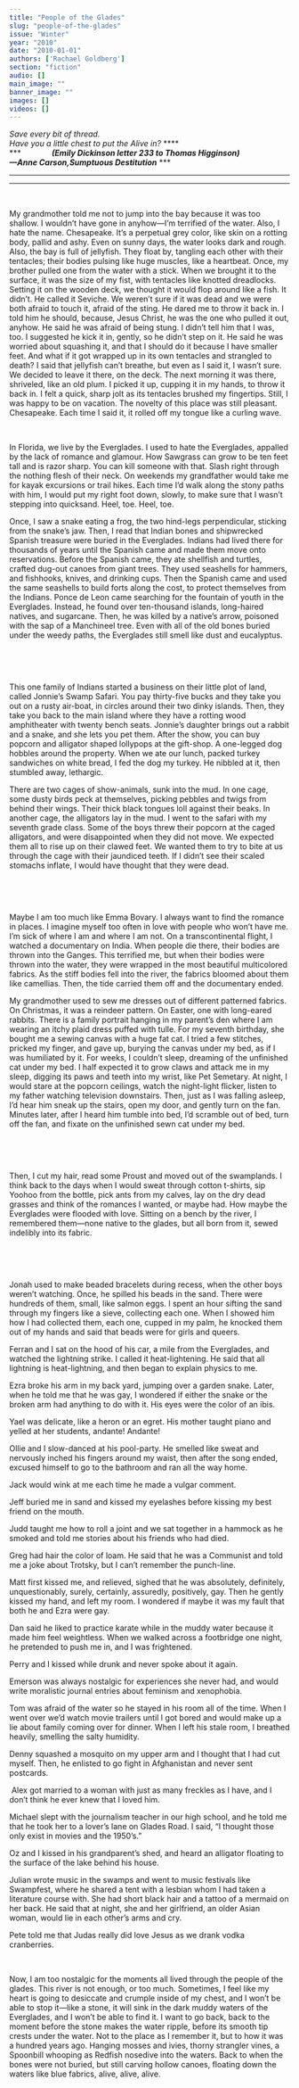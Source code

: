 ```yaml
---
title: "People of the Glades"
slug: "people-of-the-glades"
issue: "Winter"
year: "2010"
date: "2010-01-01"
authors: ['Rachael Goldberg']
section: "fiction"
audio: []
main_image: ""
banner_image: ""
images: []
videos: []
---
```

*Save every bit of thread.*  
 *Have you a little chest to put the Alive in?* ****  
***              ***(Emily Dickinson letter 233 to Thomas Higginson)   
—Anne Carson,*Sumptuous Destitution**** ***

**** ****

**** ****

 

My grandmother told me not to jump into the bay because it was too shallow. I wouldn’t have gone in anyhow—I’m terrified of the water. Also, I hate the name. Chesapeake. It’s a perpetual grey color, like skin on a rotting body, pallid and ashy. Even on sunny days, the water looks dark and rough. Also, the bay is full of jellyfish. They float by, tangling each other with their tentacles; their bodies pulsing like huge muscles, like a heartbeat. Once, my brother pulled one from the water with a stick. When we brought it to the surface, it was the size of my fist, with tentacles like knotted dreadlocks. Setting it on the wooden deck, we thought it would flop around like a fish. It didn’t. He called it Seviche. We weren’t sure if it was dead and we were both afraid to touch it, afraid of the sting. He dared me to throw it back in. I told him he should, because, Jesus Christ, he was the one who pulled it out, anyhow. He said he was afraid of being stung. I didn’t tell him that I was, too. I suggested he kick it in, gently, so he didn’t step on it. He said he was worried about squashing it, and that I should do it because I have smaller feet. And what if it got wrapped up in its own tentacles and strangled to death? I said that jellyfish can’t breathe, but even as I said it, I wasn’t sure. We decided to leave it there, on the deck. The next morning it was there, shriveled, like an old plum. I picked it up, cupping it in my hands, to throw it back in. I felt a quick, sharp jolt as its tentacles brushed my fingertips. Still, I was happy to be on vacation. The novelty of this place was still pleasant. Chesapeake. Each time I said it, it rolled off my tongue like a curling wave.

 

In Florida, we live by the Everglades. I used to hate the Everglades, appalled by the lack of romance and glamour. How Sawgrass can grow to be ten feet tall and is razor sharp. You can kill someone with that. Slash right through the nothing flesh of their neck. On weekends my grandfather would take me for kayak excursions or trail hikes. Each time I’d walk along the stony paths with him, I would put my right foot down, slowly, to make sure that I wasn’t stepping into quicksand. Heel, toe. Heel, toe.

Once, I saw a snake eating a frog, the two hind-legs perpendicular, sticking from the snake’s jaw. Then, I read that Indian bones and shipwrecked Spanish treasure were buried in the Everglades. Indians had lived there for thousands of years until the Spanish came and made them move onto reservations. Before the Spanish came, they ate shellfish and turtles, crafted dug-out canoes from giant trees. They used seashells for hammers, and fishhooks, knives, and drinking cups. Then the Spanish came and used the same seashells to build forts along the cost, to protect themselves from the Indians. Ponce de Leon came searching for the fountain of youth in the Everglades. Instead, he found over ten-thousand islands, long-haired natives, and sugarcane. Then, he was killed by a native’s arrow, poisoned with the sap of a Manchineel tree. Even with all of the old bones buried under the weedy paths, the Everglades still smell like dust and eucalyptus.

 

 

This one family of Indians started a business on their little plot of land, called Jonnie’s Swamp Safari. You pay thirty-five bucks and they take you out on a rusty air-boat, in circles around their two dinky islands. Then, they take you back to the main island where they have a rotting wood amphitheater with twenty bench seats. Jonnie’s daughter brings out a rabbit and a snake, and she lets you pet them. After the show, you can buy popcorn and alligator shaped lollypops at the gift-shop. A one-legged dog hobbles around the property. When we ate our lunch, packed turkey sandwiches on white bread, I fed the dog my turkey. He nibbled at it, then stumbled away, lethargic.

There are two cages of show-animals, sunk into the mud. In one cage, some dusty birds peck at themselves, picking pebbles and twigs from behind their wings. Their thick black tongues loll against their beaks. In another cage, the alligators lay in the mud. I went to the safari with my seventh grade class. Some of the boys threw their popcorn at the caged alligators, and were disappointed when they did not move. We expected them all to rise up on their clawed feet. We wanted them to try to bite at us through the cage with their jaundiced teeth. If I didn’t see their scaled stomachs inflate, I would have thought that they were dead.

 

 

Maybe I am too much like Emma Bovary. I always want to find the romance in places. I imagine myself too often in love with people who won’t have me. I’m sick of where I am and where I am not. On a transcontinental flight, I watched a documentary on India. When people die there, their bodies are thrown into the Ganges. This terrified me, but when their bodies were thrown into the water, they were wrapped in the most beautiful multicolored fabrics. As the stiff bodies fell into the river, the fabrics bloomed about them like camellias. Then, the tide carried them off and the documentary ended.

My grandmother used to sew me dresses out of different patterned fabrics. On Christmas, it was a reindeer pattern. On Easter, one with long-eared rabbits. There is a family portrait hanging in my parent’s den where I am wearing an itchy plaid dress puffed with tulle. For my seventh birthday, she bought me a sewing canvas with a huge fat cat. I tried a few stitches, pricked my finger, and gave up, burying the canvas under my bed, as if I was humiliated by it. For weeks, I couldn’t sleep, dreaming of the unfinished cat under my bed. I half expected it to grow claws and attack me in my sleep, digging its paws and teeth into my wrist, like Pet Semetary. At night, I would stare at the popcorn ceilings, watch the night-light flicker, listen to my father watching television downstairs. Then, just as I was falling asleep, I’d hear him sneak up the stairs, open my door, and gently turn on the fan. Minutes later, after I heard him tumble into bed, I’d scramble out of bed, turn off the fan, and fixate on the unfinished sewn cat under my bed.

 

 

Then, I cut my hair, read some Proust and moved out of the swamplands. I think back to the days when I would sweat through cotton t-shirts, sip Yoohoo from the bottle, pick ants from my calves, lay on the dry dead grasses and think of the romances I wanted, or maybe had. How maybe the Everglades were flooded with love. Sitting on a bench by the river, I remembered them—none native to the glades, but all born from it, sewed indelibly into its fabric.

 

 

Jonah used to make beaded bracelets during recess, when the other boys weren’t watching. Once, he spilled his beads in the sand. There were hundreds of them, small, like salmon eggs. I spent an hour sifting the sand through my fingers like a sieve, collecting each one. When I showed him how I had collected them, each one, cupped in my palm, he knocked them out of my hands and said that beads were for girls and queers.

Ferran and I sat on the hood of his car, a mile from the Everglades, and watched the lightning strike. I called it heat-lightening. He said that all lightning is heat-lightning, and then began to explain physics to me.

Ezra broke his arm in my back yard, jumping over a garden snake. Later, when he told me that he was gay, I wondered if either the snake or the broken arm had anything to do with it. His eyes were the color of an ibis.  

Yael was delicate, like a heron or an egret. His mother taught piano and yelled at her students, andante! Andante! 

Ollie and I slow-danced at his pool-party. He smelled like sweat and nervously inched his fingers around my waist, then after the song ended, excused himself to go to the bathroom and ran all the way home.

Jack would wink at me each time he made a vulgar comment.

Jeff buried me in sand and kissed my eyelashes before kissing my best friend on the mouth.

Judd taught me how to roll a joint and we sat together in a hammock as he smoked and told me stories about his friends who had died.

Greg had hair the color of loam. He said that he was a Communist and told me a joke about Trotsky, but I can’t remember the punch-line.

Matt first kissed me, and relieved, sighed that he was absolutely, definitely, unquestionably, surely, certainly, assuredly, positively, gay. Then he gently kissed my hand, and left my room. I wondered if maybe it was my fault that both he and Ezra were gay.

Dan said he liked to practice karate while in the muddy water because it made him feel weightless. When we walked across a footbridge one night, he pretended to push me in, and I was frightened.

Perry and I kissed while drunk and never spoke about it again.

Emerson was always nostalgic for experiences she never had, and would write moralistic journal entries about feminism and xenophobia.

Tom was afraid of the water so he stayed in his room all of the time. When I went over we’d watch movie trailers until I got bored and would make up a lie about family coming over for dinner. When I left his stale room, I breathed heavily, smelling the salty humidity.  

Denny squashed a mosquito on my upper arm and I thought that I had cut myself. Then, he enlisted to go fight in Afghanistan and never sent postcards. 

 Alex got married to a woman with just as many freckles as I have, and I don’t think he ever knew that I loved him.

Michael slept with the journalism teacher in our high school, and he told me that he took her to a lover’s lane on Glades Road. I said, “I thought those only exist in movies and the 1950’s.”  

Oz and I kissed in his grandparent’s shed, and heard an alligator floating to the surface of the lake behind his house.

Julian wrote music in the swamps and went to music festivals like Swampfest, where he shared a tent with a lesbian whom I had taken a literature course with. She had short black hair and a tattoo of a mermaid on her back. He said that at night, she and her girlfriend, an older Asian woman, would lie in each other’s arms and cry.

Pete told me that Judas really did love Jesus as we drank vodka cranberries.

 

Now, I am too nostalgic for the moments all lived through the people of the glades. This river is not enough, or too much. Sometimes, I feel like my heart is going to desiccate and crumple inside of my chest, and I won’t be able to stop it—like a stone, it will sink in the dark muddy waters of the Everglades, and I won’t be able to find it. I want to go back, back to the moment before the stone makes the water ripple, before its smooth tip crests under the water. Not to the place as I remember it, but to how it was a hundred years ago. Hanging mosses and ivies, thorny strangler vines, a Spoonbill whooping as Redfish nosedive into the waters. Back to when the bones were not buried, but still carving hollow canoes, floating down the waters like blue fabrics, alive, alive, alive.

 

 


